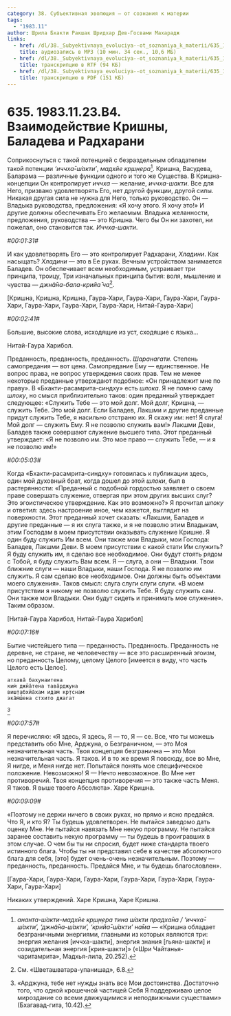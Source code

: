 ```yaml
---
category: 38. Субъективная эволюция — от сознания к материи
tags:
  - "1983.11"
author: Шрила Бхакти Ракшак Шридхар Дев-Госвами Махарадж
links:
  - href: /dl/38._Subyektivnaya_evoluciya--ot_soznaniya_k_materii/635_1983.11.23.B4_SridharMj_Vzaimodejstvie_Krishny_Baladeva_i_Radharani.mp3
    title: аудиозапись в MP3 (10 мин. 34 сек., 10,6 МБ)
  - href: /dl/38._Subyektivnaya_evoluciya--ot_soznaniya_k_materii/635_1983.11.23.B4_SridharMj_Vzaimodejstvie_Krishny_Baladeva_i_Radharani.rtf
    title: транскрипцию в RTF (94 КБ)
  - href: /dl/38._Subyektivnaya_evoluciya--ot_soznaniya_k_materii/635_1983.11.23.B4_SridharMj_Vzaimodejstvie_Krishny_Baladeva_i_Radharani.pdf
    title: транскрипцию в PDF (151 КБ)
---
```


# 635. 1983.11.23.B4. Взаимодействие Кришны, Баладева и Радхарани

Соприкоснуться с такой потенцией с безраздельным обладателем такой потенции *‘иччха̄-ш́акти’*, *мадхйе кр̣ш̣н̣ера*[^_ftn1]. Кришна, Васудева, Баларама — различные функции одного и того же Существа. В Кришна-концепции Он контролирует *иччха* — желание, *иччха-шакти*. Все для Него, призвано удовлетворять Его, нет другой функции, другой силы. Никакая другая сила не нужна для Него, только руководство. Он — Владыка руководства, предложения: «Я хочу этого. Я хочу это!» И другие должны обеспечивать Его желаемым. Владыка желанности, предложения, руководства — это Кришна. Чего бы Он ни захотел, ни пожелал, оно становится так. *Иччха-шакти*.

*#00:01:31#*

И как удовлетворять Его — это контролирует Радхарани, *Хладини*. Как насыщать? *Хладини* — это в Ее руках. Вечным устройством занимается Баладев. Он обеспечивает всем необходимым, устраивает три принципа, троицу, Три изначальных принципа бытия: воля, мышление и чувства — *джн̃а̄на-бала-крийа̄ ча*[^_ftn2].

[Кришна, Кришна, Кришна, Гаура-Хари, Гаура-Хари, Гаура-Хари, Гаура-Хари, Гаура-Хари, Гаура-Хари, Гаура-Хари, Нитай-Гаура-Хари]

*#00:02:41#*

Большие, высокие слова, исходящие из уст, сходящие с языка…

Нитай-Гаура Харибол.

Преданность, преданность, преданность. *Шаранагати*. Степень самопредания — вот цена. Самопредание Ему — единственное. Не вопрос права, не вопрос утверждения своих прав. Тем не менее некоторые преданные утверждают подобное: «Он принадлежит мне по праву». В «Бхакти-расамрита-синдху» есть *шлока*. Я не помню саму *шлоку*, но смысл приблизительно таков: один преданный утверждает следующее: «Служить Тебе — это мой долг. Мой долг, Кришна, — служить Тебе. Это мой долг. Если Баладев, Лакшми и другие преданные придут служить Тебе, я насильно отстраню их. Я скажу им: нет! Я слуга! Мой долг — служить Ему. Я не позволю служить вам!» Лакшми Деви, Баладев также совершают служение высшего типа. Этот преданный утверждает: «Я не позволю им. Это мое право — служить Тебе, — и я не позволю им!»

*#00:05:03#*

Когда «Бхакти-расамрита-синдху» готовилась к публикации здесь, один мой духовный брат, когда дошел до этой *шлоки*, был в растерянности: «Преданный с подобной гордостью заявляет о своем праве совершать служение, отвергая при этом других высших слуг? Это эгоистическое утверждение. Как это возможно?» Я прочитал *шлоку* и ответил: здесь настроение иное, чем кажется, выглядит на поверхности. Этот преданный хочет сказать: «Лакшми, Баладев и другие преданные — я их слуга также, и я не позволю этим Владыкам, этим Господам в моем присутствии оказывать служение Кришне. Я один буду служить Им всем. Они также мои Владыки, мои Господа: Баладев, Лакшми Деви. В моем присутствии с какой стати Им служить? Я буду служить им, я сделаю все необходимое. Они будут стоять рядом с Тобой, я буду служить Вам всем. Я — слуга, а они — Владыки. Твои ближние слуги — наши Владыки, наши Господа. Я не позволю им служить. Я сам сделаю все необходимое. Они должны быть объектами моего служения». Таков смысл: слуга слуги слуги слуги. «В моем присутствии я никому не позволю служить Тебе. Я буду служить сам. Они также мои Владыки. Они будут сидеть и принимать мое служение». Таким образом.

[Нитай-Гаура Харибол, Нитай-Гаура Харибол]

*#00:07:16#*

Бытие чистейшего типа — преданность. Преданность. Преданность не деревне, не стране, не человечеству — все это расширенный эгоизм, но преданность Целому, целому Целого [имеется в виду, что часть Целого есть Целое].

    атхава̄ бахунаитена
    ким̇ джн̃а̄тена тава̄рджуна
    виш̣т̣абхйа̄хам идам̇ кр̣тснам
    эка̄м̇ш́ена стхито джагат
[^_ftn3]

*#00:07:57#*

Я перечисляю: «Я здесь, Я здесь, Я — то, Я — се. Все, что ты можешь представить обо Мне, Арджуна, о Безграничном, — это Моя незначительная часть. Твоя концепция безгранична — это Моя незначительная часть. Я таков. И в то же время Я повсюду, все во Мне, Я нигде, и Меня нигде нет. Попытайся понять мое специфическое положение. Невозможно! Я — Нечто невозможное. Во Мне нет противоречий. Твоя концепция противоречия — это также часть Меня. Я таков. Я выше твоего Абсолюта». Харе Кришна.

*#00:09:09#*

«Поэтому не держи ничего в своих руках, но прямо и ясно предайся. Что Я, и кто Я? Ты будешь удовлетворен. Не пытайся заведомо дать оценку Мне. Не пытайся навязать Мне некую программу. Не пытайся заранее составить некую программу — ты будешь в проигравших в этом случае. О чем бы ты ни спросил, будет ниже стандарта твоего истинного блага. Чтобы ты ни представил себе в качестве абсолютного блага для себя, [это] будет очень-очень незначительным. Поэтому — преданность, преданность. Предайся Мне, и ты будешь благословлен».

[Гаура-Хари, Гаура-Хари, Гаура-Хари, Гаура-Хари, Гаура-Хари, Гаура-Хари, Гаура-Хари]

Никаких утверждений. Харе Кришна, Харе Кришна.



[^_ftn1]: *ананта-ш́акти-мадхйе кр̣ш̣н̣ера тина ш́акти прадха̄на / ‘иччха̄-ш́акти’, ‘джн̃а̄на-ш́акти’, ‘крийа̄-ш́акти’ на̄ма* — «Кришна обладает безграничными энергиями, главными из которых являются три: энергия желания [иччха-шакти], энергия знания [гьяна-шакти] и созидательная энергия [крия-шакти]» («Шри Чайтанья-чаритамрита», Мадхья-лила, 20.252).

[^_ftn2]: См. «Шветашватара-упанишад», 6.8.

[^_ftn3]: «Арджуна, тебе нет нужды знать все Мои достоинства. Достаточно того, что одной крошечной частицей Себя Я поддерживаю целое мироздание со всеми движущимися и неподвижными существами» (Бхагавад-гита, 10.42).

